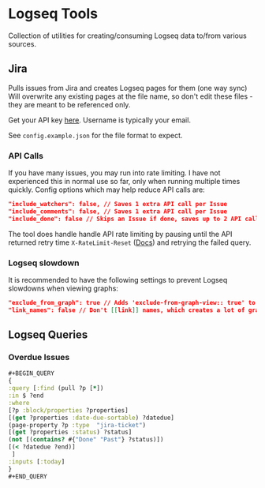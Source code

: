 # Logseq Tools

Collection of utilities for creating/consuming Logseq data to/from various sources.

## Jira

Pulls issues from Jira and creates Logseq pages for them (one way sync)
Will overwrite any existing pages at the file name, so don't edit these files - they are meant to be referenced only.

Get your API key [here](https://id.atlassian.com/manage-profile/security/api-tokens). Username is typically your email.

See `config.example.json` for the file format to expect.

### API Calls
If you have many issues, you may run into rate limiting.
I have not experienced this in normal use so far, only when running multiple times quickly.
Config options which may help reduce API calls are:

```json
"include_watchers": false, // Saves 1 extra API call per Issue
"include_comments": false, // Saves 1 extra API call per Issue
"include_done": false // Skips an Issue if done, saves up to 2 API calls per done Issue. No savings if include_watchers and include_comments are false.
```

The tool does handle handle API rate limiting by pausing until the API returned retry time `X-RateLimit-Reset` ([Docs](https://developer.atlassian.com/cloud/jira/platform/rate-limiting/)) and retrying the failed query.

### Logseq slowdown
It is recommended to have the following settings to prevent Logseq slowdowns when viewing graphs:

```json
"exclude_from_graph": true // Adds 'exclude-from-graph-view:: true' to each page, greatly cleaning up the graph page
"link_names": false // Don't [[link]] names, which creates a lot of graph connections, especially if the above is false
```

## Logseq Queries

### Overdue Issues

``` clojure
#+BEGIN_QUERY
{
:query [:find (pull ?p [*])
:in $ ?end
:where
[?p :block/properties ?properties]
[(get ?properties :date-due-sortable) ?datedue]
(page-property ?p :type  "jira-ticket")
[(get ?properties :status) ?status]
(not [(contains? #{"Done" "Past"} ?status)])
[(< ?datedue ?end)]
 ]
:inputs [:today]
}
#+END_QUERY
```
